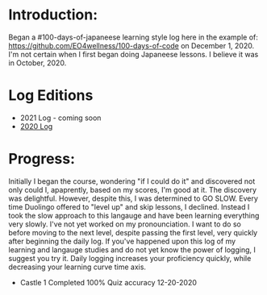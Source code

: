 # Introduction:
Began a #100-days-of-japaneese learning style log here in the example of: https://github.com/EO4wellness/100-days-of-code on December 1, 2020.  I'm not certain when I first began doing Japaneese lessons.  I believe it was in October, 2020.  

# Log Editions
* 2021 Log - coming soon 
* [2020 Log](https://github.com/EO4wellness/T-I-L/blob/main/polyglot/japon%C3%A9s/2020_log.md)

# Progress:
Initially I began the course, wondering "if I could do it" and discovered not only could I, apaprently, based on my scores, I'm good at it.  The discovery was delightful.  However, despite this, I was determined to GO SLOW.  Every time Duolingo offered to "level up" and skip lessons, I declined. Instead I took the slow approach to this langauge and have been learning everything very slowly.  I've not yet worked on my pronounciation.  I want to do so before moving to the next level, despite passing the first level, very quickly after beginning the daily log.  If you've happened upon this log of my learning and langauge studies and do not yet know the power of logging, I suggest you try it.  Daily logging increases your proficiency quickly, while decreasing your learning curve time axis. 
* Castle 1 Completed 100% Quiz accuracy 12-20-2020
